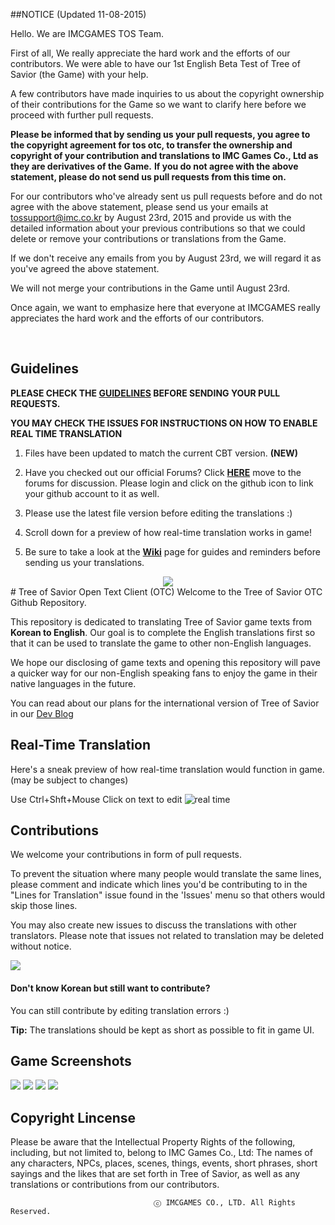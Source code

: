 ##NOTICE (Updated 11-08-2015)

Hello. We are IMCGAMES TOS Team.

First of all, We really appreciate the hard work and the efforts of our contributors.
We were able to have our 1st English Beta Test of Tree of Savior (the Game) with your help.

A few contributors have made inquiries to us about the copyright ownership of their contributions for the Game so we want to clarify here before we proceed with further pull requests. 

**Please be informed that by sending us your pull requests, you agree to the copyright agreement for tos otc, to transfer the ownership and copyright of your contribution and translations to IMC Games Co., Ltd as they are derivatives of the Game.**
**If you do not agree with the above statement, please do not send us pull requests from this time on.**

For our contributors who've already sent us pull requests before and do not agree with the above statement, please send us your emails at tossupport@imc.co.kr by August 23rd, 2015 and provide us with the detailed information about your previous contributions so that we could delete or remove your contributions or translations from the Game.

If we don't receive any emails from you by August 23rd, we will regard it as you've agreed the above statement.

We will not merge your contributions in the Game until August 23rd.

Once again, we want to emphasize here that everyone at IMCGAMES really appreciates the hard work and the efforts of our contributors.

<br>

## Guidelines

**PLEASE CHECK THE [GUIDELINES](https://github.com/Treeofsavior/EnglishTranslation/wiki/Guidelines) BEFORE SENDING YOUR PULL REQUESTS.**

**YOU MAY CHECK THE ISSUES FOR INSTRUCTIONS ON HOW TO ENABLE REAL TIME TRANSLATION**

1. Files have been updated to match the current CBT version. **(NEW)**

2. Have you checked out our official Forums? Click [**HERE**](https://forum.treeofsavior.com/) move to the forums for discussion. Please login and click on the github icon to link your github account to it as well.

3. Please use the latest file version before editing the translations :)

4. Scroll down for a preview of how real-time translation works in game! 

5. Be sure to take a look at the [**Wiki**](https://github.com/Treeofsavior/EnglishTranslation/wiki) page for guides and reminders before sending us your translations.


<center><img src="https://fbcdn-sphotos-g-a.akamaihd.net/hphotos-ak-xap1/v/t1.0-9/969383_419497041509849_21485321_n.jpg?oh=4f5a38d7c9f8c311b803b4adb80a0a28&oe=56347E65&__gda__=1444560791_5463c6dc462165446fcead1c56bef11d"/></center>
# Tree of Savior Open Text Client (OTC)   
Welcome to the Tree of Savior OTC Github Repository.

This repository is dedicated to translating Tree of Savior game texts from **Korean to English**. Our goal is to complete the English translations first so that it can be used to translate the game to other non-English languages. 

We hope our disclosing of game texts and opening this repository will pave a quicker way for our non-English speaking fans to enjoy the game in their native languages in the future. 

You can read about our plans for the international version of Tree of Savior in our [Dev Blog](http://blog.treeofsavior.com/en/)


## Real-Time Translation
Here's a sneak preview of how real-time translation would function in game. (may be subject to changes)

Use Ctrl+Shft+Mouse Click on text to edit
![real time](http://blog.treeofsavior.com/en/wp-content/uploads/sites/4/2015/04/sample4.gif)

## Contributions

We welcome your contributions in form of pull requests. 

To prevent the situation where many people would translate the same lines, please comment and indicate which lines you'd be contributing to in the "Lines for Translation" issue found in the 'Issues' menu so that others would skip those lines.

You may also create new issues to discuss the translations with other translators. Please note that issues not related to translation may be deleted without notice. 


<img src="https://lh4.googleusercontent.com/YGwDvBpboqxwxWIEibS85PHXcV-wnPQvMMLQC17m3wY=w1028-h478-no"/>

#### Don't know Korean but still want to contribute?  

You can still contribute by editing translation errors :)

**Tip:** The translations should be kept as short as possible to fit in game UI. 


## Game Screenshots
<img src="http://blog.treeofsavior.com/en/wp-content/uploads/sites/4/2015/03/2-1024x594.jpg"/>
<img src="http://blog.treeofsavior.com/en/wp-content/uploads/sites/4/2015/03/1-1024x595.jpg"/>
<img src="http://blog.treeofsavior.com/en/wp-content/uploads/sites/4/2015/03/screenshot_20150319_00015-1024x578.jpg"/>
<img src="http://blog.treeofsavior.com/en/wp-content/uploads/sites/4/2015/03/screenshot_20150319_00014-1024x578.jpg"/>


## Copyright Lincense
Please be aware that the Intellectual Property Rights of the following, including, but not limited to, belong to IMC Games Co., Ltd: The names of any characters, NPCs, places, scenes, things, events, short phrases, short sayings and the likes that are set forth in Tree of Savior, as well as any translations or contributions from our contributors.

                                    ⓒ IMCGAMES CO., LTD. All Rights Reserved.
